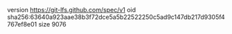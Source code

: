version https://git-lfs.github.com/spec/v1
oid sha256:63640a923aae38b3f72dce5a5b22522250c5ad9c147db217d9305f4767ef8e01
size 9076
